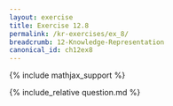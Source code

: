 ```yaml
---
layout: exercise
title: Exercise 12.8
permalink: /kr-exercises/ex_8/
breadcrumb: 12-Knowledge-Representation
canonical_id: ch12ex8
---
```


{% include mathjax_support %}
<div id="hiddden">{% include_relative question.md %}</div>